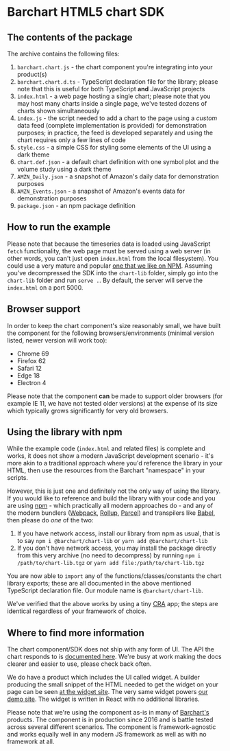 # Barchart HTML5 chart SDK

## The contents of the package

The archive contains the following files:

1. `barchart.chart.js` - the chart component you're integrating into your product(s)
2. `barchart.chart.d.ts` - TypeScript declaration file for the library; please note that this is useful for both TypeScript **and** JavaScript projects
3. `index.html` - a web page hosting a single chart; please note that you may host many charts inside a single page, we've tested dozens of charts shown simultaneously
4. `index.js` - the script needed to add a chart to the page using a _custom_ data feed (complete implementation is provided) for demonstration purposes; in practice, the feed is developed separately and using the chart requires only a few lines of code
5. `style.css` - a simple CSS for styling some elements of the UI using a dark theme
6. `chart.def.json` - a default chart definition with one symbol plot and the volume study using a dark theme
7. `AMZN_Daily.json` - a snapshot of Amazon's daily data for demonstration purposes
8. `AMZN_Events.json` - a snapshot of Amazon's events data for demonstration purposes
9. `package.json` - an npm package definition

## How to run the example

Please note that because the timeseries data is loaded using JavaScript `fetch` functionality, the web page must be served using a web server (in other words, you can't just open `index.html` from the local filesystem). You could use a very mature and popular [one that we like on NPM](https://www.npmjs.com/package/serve). Assuming you've decompressed the SDK into the `chart-lib` folder, simply go into the `chart-lib` folder and run `serve .`. By default, the server will serve the `index.html` on a port 5000.

## Browser support

In order to keep the chart component's size reasonably small, we have built the component for the following browsers/environments (minimal version listed, newer version will work too):

-   Chrome 69
-   Firefox 62
-   Safari 12
-   Edge 18
-   Electron 4

Please note that the component **can** be made to support older browsers (for example IE 11, we have not tested older versions) at the expense of its size which typically grows significantly for very old browsers.

## Using the library with npm

While the example code (`index.html` and related files) is complete and works, it does not show a modern JavaScript development scenario - it's more akin to a traditional approach where you'd reference the library in your HTML, then use the resources from the Barchart "namespace" in your scripts.

However, this is just one and definitely not the only way of using the library. If you would like to reference and build the library with your code and you are using [npm](https://npmjs.com) - which practically all modern approaches do - and any of the modern bundlers ([Webpack](https://webpack.js.org), [Rollup](https://rollupjs.org), [Parcel](https://parceljs.org)) and transpilers like [Babel](https://babeljs.com), then please do _one_ of the two:

1. If you have network access, install our library from npm as usual, that is to say `npm i @barchart/chart-lib` or `yarn add @barchart/chart-lib`
2. If you don't have network access, you may install the package directly from this very archive (no need to decompress) by running `npm i /path/to/chart-lib.tgz` or `yarn add file:/path/to/chart-lib.tgz`

You are now able to `import` any of the functions/classes/constants the chart library exports; these are all documented in the above mentioned TypeScript declaration file. Our module name is `@barchart/chart-lib`.

We've verified that the above works by using a tiny [CRA](https://create-react-app.dev/) app; the steps are identical regardless of your framework of choice.

## Where to find more information

The chart component/SDK does not ship with any form of UI. The API the chart responds to is [documented here](https://docs.barchart.com/chart). We're busy at work making the docs clearer and easier to use, please check back often.

We do have a product which includes the UI called widget. A builder producing the small snippet of the HTML needed to get the widget on your page can be seen [at the widget site](https://demo.barchart.com/chart-widget).
The very same widget powers [our demo site](https://demo.barchart.com/chart). The widget is written in React with no additional libraries.

Please note that we're using the component as-is in many of [Barchart's](https://www.barchart.com) products. The component is in production since 2016 and is battle tested across several different scenarios. The component is framework-agnostic and works equally well in any modern JS framework as well as with no framework at all.
